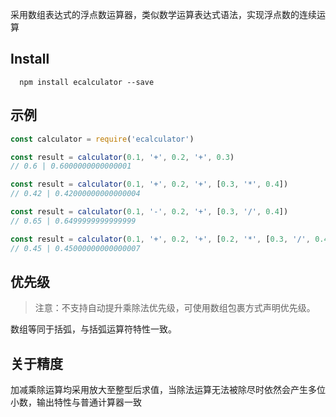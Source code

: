 采用数组表达式的浮点数运算器，类似数学运算表达式语法，实现浮点数的连续运算

## Install

      npm install ecalculator --save

## 示例

```js
const calculator = require('ecalculator')

const result = calculator(0.1, '+', 0.2, '+', 0.3)
// 0.6 | 0.6000000000000001

const result = calculator(0.1, '+', 0.2, '+', [0.3, '*', 0.4])
// 0.42 | 0.42000000000000004

const result = calculator(0.1, '-', 0.2, '+', [0.3, '/', 0.4])
// 0.65 | 0.6499999999999999

const result = calculator(0.1, '+', 0.2, '+', [0.2, '*', [0.3, '/', 0.4]])
// 0.45 | 0.45000000000000007
```

## 优先级

> 注意：不支持自动提升乘除法优先级，可使用数组包裹方式声明优先级。

数组等同于括弧，与括弧运算符特性一致。


## 关于精度

加减乘除运算均采用放大至整型后求值，当除法运算无法被除尽时依然会产生多位小数，输出特性与普通计算器一致